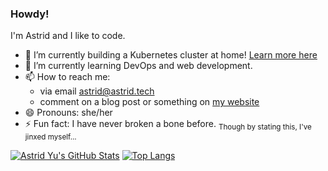 ### Howdy!

I'm Astrid and I like to code.

- 🔭 I’m currently building a Kubernetes cluster at home! [Learn more here](https://astrid.tech/projects/plebscale/)
- 🌱 I’m currently learning DevOps and web development.
- 📫 How to reach me:
  - via email [astrid@astrid.tech](mailto:astrid@astrid.tech)
  - comment on a blog post or something on [my website](https://astrid.tech)
- 😄 Pronouns: she/her
- ⚡ Fun fact: I have never broken a bone before. <sub>Though by stating this, I've jinxed myself...</sub>

[![Astrid Yu's GitHub Stats](https://github-readme-stats.vercel.app/api?username=astralbijection)](https://github.com/anuraghazra/github-readme-stats) [![Top Langs](https://github-readme-stats.vercel.app/api/top-langs/?username=astralbijection&layout=compact)](https://github.com/anuraghazra/github-readme-stats)
